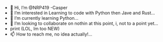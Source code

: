 - 👋 Hi, I’m @NRP419 -Casper
- 👀 I’m interested in Learning to code with Python then Jave and Rust...
- 🌱 I’m currently learning Python...
- 💞️ I’m looking to collaborate on nothin at this point, i, not to a point yet...
- print (LOL, Im too NEW)
- 📫 How to reach me, no idea actually!...

<!---
NRP419/NRP419 is a ✨ special ✨ repository because its `README.md` (this file) appears on your GitHub profile.
You can click the Preview link to take a look at your changes.
--->
